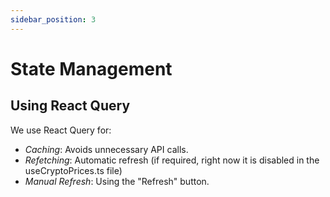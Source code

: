 ```yaml
---
sidebar_position: 3
---
```

# State Management
## **Using React Query**
We use React Query for:  
- *Caching*: Avoids unnecessary API calls.  
- *Refetching*: Automatic refresh (if required, right now it is disabled in the useCryptoPrices.ts file)  
- *Manual Refresh*: Using the "Refresh" button.